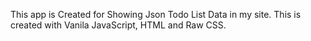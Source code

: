This app is Created for Showing Json Todo List Data in my site. This is created with Vanila JavaScript, HTML and Raw CSS.
